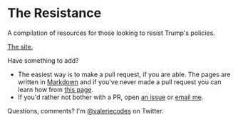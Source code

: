 # The Resistance

A compilation of resources for those looking to resist Trump's policies.

[The site.](https://valeriecodes.github.io/the-resistance/)

Have something to add?

* The easiest way is to make a pull request, if you are able. The pages are written in [Markdown](https://github.com/adam-p/markdown-here/wiki/Markdown-Cheatsheet) and if you've never made a pull request you can learn how from [this page](https://help.github.com/articles/creating-a-pull-request/).
* If you'd rather not bother with a PR, open [an issue](https://github.com/valeriecodes/the-resistance/) or [email me](mailto:valerie.woolard@gmail.com).

Questions, comments? I'm [@valeriecodes](https://twitter.com/valeriecodes) on Twitter.
